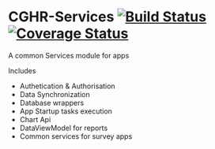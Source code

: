 CGHR-Services  [![Build Status](https://travis-ci.org/cghr/cghr-services.png?branch=master)](https://travis-ci.org/cghr/cghr-services) [![Coverage Status](https://img.shields.io/coveralls/cghr/cghr-services.svg)](https://coveralls.io/r/cghr/cghr-services?branch=master)
=============


A common Services module for apps

Includes

* Authetication & Authorisation
* Data Synchronization 
* Database wrappers
* App Startup tasks execution
* Chart Api 
* DataViewModel for reports
* Common services for survey apps
